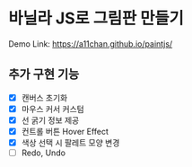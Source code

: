 # 바닐라 JS로 그림판 만들기

Demo Link: https://a11chan.github.io/paintjs/

## 추가 구현 기능  
- [x] 캔버스 초기화  
- [x] 마우스 커서 커스텀  
- [x] 선 굵기 정보 제공  
- [x] 컨트롤 버튼 Hover Effect  
- [x] 색상 선택 시 팔레트 모양 변경  
- [ ] Redo, Undo
